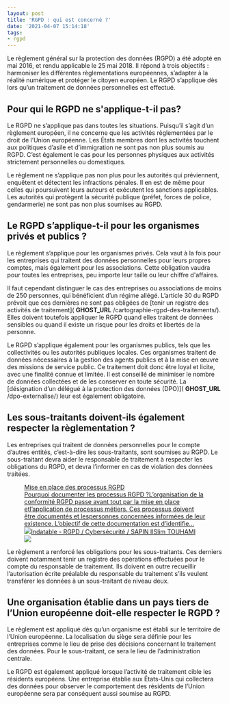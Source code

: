 ```yaml
---
layout: post
title: 'RGPD : qui est concerné ?'
date: '2021-04-07 15:14:18'
tags:
- rgpd
---
```


Le règlement général sur la protection des données (RGPD) a été adopté en mai 2016, et rendu applicable le 25 mai 2018. Il répond à trois objectifs : harmoniser les différentes règlementations européennes, s’adapter à la réalité numérique et protéger le citoyen européen. Le RGPD s’applique dès lors qu’un traitement de données personnelles est effectué.

## Pour qui le RGPD ne s'applique-t-il pas? 

Le RGPD ne s’applique pas dans toutes les situations. Puisqu’il s’agit d’un règlement européen, il ne concerne que les activités règlementées par le droit de l’Union européenne. Les États membres dont les activités touchent aux politiques d’asile et d’immigration ne sont pas non plus soumis au RGPD. C’est également le cas pour les personnes physiques aux activités strictement personnelles ou domestiques.

Le règlement ne s’applique pas non plus pour les autorités qui préviennent, enquêtent et détectent les infractions pénales. Il en est de même pour celles qui poursuivent leurs auteurs et exécutent les sanctions applicables. Les autorités qui protègent la sécurité publique (préfet, forces de police, gendarmerie) ne sont pas non plus soumises au RGPD.

## Le RGPD s’applique-t-il pour les organismes privés et publics ?  

Le règlement s’applique pour les organismes privés. Cela vaut à la fois pour les entreprises qui traitent des données personnelles pour leurs propres comptes, mais également pour les associations. Cette obligation vaudra pour toutes les entreprises, peu importe leur taille ou leur chiffre d'affaires.

Il faut cependant distinguer le cas des entreprises ou associations de moins de 250 personnes, qui bénéficient d’un régime allégé. L’article 30 du RGPD prévoit que ces dernières ne sont pas obligées de [tenir un registre des activités de traitement]( __GHOST_URL__ /cartographie-rgpd-des-traitements/). Elles doivent toutefois appliquer le RGPD quand elles traitent de données sensibles ou quand il existe un risque pour les droits et libertés de la personne.

Le RGPD s’applique également pour les organismes publics, tels que les collectivités ou les autorités publiques locales. Ces organismes traitent de données nécessaires à la gestion des agents publics et à la mise en œuvre des missions de service public. Ce traitement doit donc être loyal et licite, avec une finalité connue et limitée. Il est conseillé de minimiser le nombre de données collectées et de les conserver en toute sécurité. La [désignation d’un délégué à la protection des données (DPO)]( __GHOST_URL__ /dpo-externalise/) leur est également obligatoire.

## Les sous-traitants doivent-ils également respecter la règlementation ?  

Les entreprises qui traitent de données personnelles pour le compte d’autres entités, c’est-à-dire les sous-traitants, sont soumises au RGPD. Le sous-traitant devra aider le responsable de traitement à respecter les obligations du RGPD, et devra l’informer en cas de violation des données traitées.

<figure class="kg-card kg-bookmark-card"><a class="kg-bookmark-container" href=" __GHOST_URL__ /mise-en-place-des-processus-rgpd/"><div class="kg-bookmark-content">
<div class="kg-bookmark-title">Mise en place des processus RGPD</div>
<div class="kg-bookmark-description">Pourquoi documenter les processus RGPD ?L’organisation de la conformité RGPD passe avant tout par la mise en place etl’application de processus métiers. Ces processus doivent être documentés et lespersonnes concernées informées de leur existence. L’objectif de cette documentation est d’identifie…</div>
<div class="kg-bookmark-metadata">
<img class="kg-bookmark-icon" src=" __GHOST_URL__ /favicon.png"><span class="kg-bookmark-author">Indatable - RGPD / Cybersécurité / SAPIN II</span><span class="kg-bookmark-publisher">Slim TOUHAMI</span>
</div>
</div>
<div class="kg-bookmark-thumbnail"><img src=" __GHOST_URL__ /content/images/2021/02/adoption-process-rgpd-procedures.jpg"></div></a></figure>

Le règlement a renforcé les obligations pour les sous-traitants. Ces derniers doivent notamment tenir un registre des opérations effectuées pour le compte du responsable de traitement. Ils doivent en outre recueillir l’autorisation écrite préalable du responsable du traitement s’ils veulent transférer les données à un sous-traitant de niveau deux.

## Une organisation établie dans un pays tiers de l’Union européenne doit-elle respecter le RGPD ?

Le règlement est appliqué dès qu’un organisme est établi sur le territoire de l’Union européenne. La localisation du siège sera définie pour les entreprises comme le lieu de prise des décisions concernant le traitement des données. Pour le sous-traitant, ce sera le lieu de l’administration centrale. &nbsp;

Le RGPD est également appliqué lorsque l’activité de traitement cible les résidents européens. Une entreprise établie aux États-Unis qui collectera des données pour observer le comportement des résidents de l’Union européenne sera par conséquent aussi soumise au RGPD.

